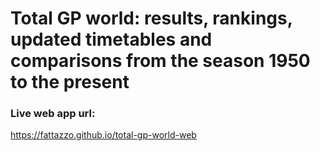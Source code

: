 
# Total GP world: results, rankings, updated timetables and comparisons from the season 1950 to the present

### Live web app url:
<a href="https://fattazzo.github.io/total-gp-world-web" target="_blank">https://fattazzo.github.io/total-gp-world-web</a>
